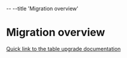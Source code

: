 -- --title 'Migration overview'

# Migration overview

[Quick link to the table upgrade documentation](https://github.com/databrickslabs/ucx/blob/main/docs/table_upgrade.md)
